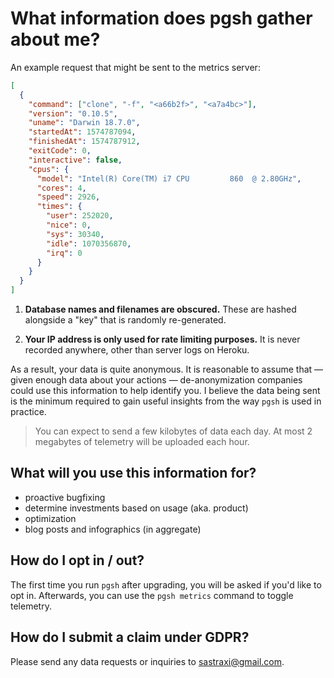 # What information does pgsh gather about me?

An example request that might be sent to the metrics server:

```json
[
  {
    "command": ["clone", "-f", "<a66b2f>", "<a7a4bc>"],
    "version": "0.10.5",
    "uname": "Darwin 18.7.0",
    "startedAt": 1574787094,
    "finishedAt": 1574787912,
    "exitCode": 0,
    "interactive": false,
    "cpus": {
      "model": "Intel(R) Core(TM) i7 CPU         860  @ 2.80GHz",
      "cores": 4,
      "speed": 2926,
      "times": {
        "user": 252020,
        "nice": 0,
        "sys": 30340,
        "idle": 1070356870,
        "irq": 0
      }
    }
  }
]
```

1. **Database names and filenames are obscured.** These are hashed alongside a "key" that is randomly re-generated.

2. **Your IP address is only used for rate limiting purposes.** It is never recorded anywhere, other than server logs on Heroku.

As a result, your data is quite anonymous. It is reasonable to assume that &mdash; given enough data about your actions &mdash; de-anonymization companies could use this information to help identify you. I believe the data being sent is the minimum required to gain useful insights from the way `pgsh` is used in practice.

> You can expect to send a few kilobytes of data each day. At most 2 megabytes of telemetry will be uploaded each hour.

## What will you use this information for?

* proactive bugfixing
* determine investments based on usage (aka. product)
* optimization
* blog posts and infographics (in aggregate)

## How do I opt in / out?

The first time you run `pgsh` after upgrading, you will be asked if you'd like to opt in. Afterwards, you can use the `pgsh metrics` command to toggle telemetry.

## How do I submit a claim under GDPR?

Please send any data requests or inquiries to sastraxi@gmail.com.
